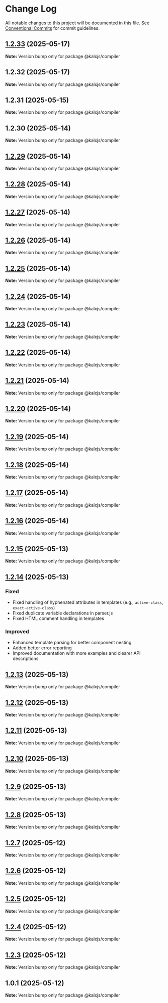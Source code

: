 # Change Log

All notable changes to this project will be documented in this file.
See [Conventional Commits](https://conventionalcommits.org) for commit guidelines.

## [1.2.33](https://github.com/Odeneho-Calculus/kalxjs/compare/@kalxjs/compiler@1.2.32...@kalxjs/compiler@1.2.33) (2025-05-17)

**Note:** Version bump only for package @kalxjs/compiler

## 1.2.32 (2025-05-17)

**Note:** Version bump only for package @kalxjs/compiler

## 1.2.31 (2025-05-15)

**Note:** Version bump only for package @kalxjs/compiler

## 1.2.30 (2025-05-14)

**Note:** Version bump only for package @kalxjs/compiler

## [1.2.29](https://github.com/Odeneho-Calculus/kalxjs/compare/@kalxjs/compiler@1.2.28...@kalxjs/compiler@1.2.29) (2025-05-14)

**Note:** Version bump only for package @kalxjs/compiler

## [1.2.28](https://github.com/Odeneho-Calculus/kalxjs/compare/@kalxjs/compiler@1.2.27...@kalxjs/compiler@1.2.28) (2025-05-14)

**Note:** Version bump only for package @kalxjs/compiler

## [1.2.27](https://github.com/Odeneho-Calculus/kalxjs/compare/@kalxjs/compiler@1.2.26...@kalxjs/compiler@1.2.27) (2025-05-14)

**Note:** Version bump only for package @kalxjs/compiler

## [1.2.26](https://github.com/Odeneho-Calculus/kalxjs/compare/@kalxjs/compiler@1.2.18...@kalxjs/compiler@1.2.26) (2025-05-14)

**Note:** Version bump only for package @kalxjs/compiler

## [1.2.25](https://github.com/Odeneho-Calculus/kalxjs/compare/@kalxjs/compiler@1.2.18...@kalxjs/compiler@1.2.25) (2025-05-14)

**Note:** Version bump only for package @kalxjs/compiler

## [1.2.24](https://github.com/Odeneho-Calculus/kalxjs/compare/@kalxjs/compiler@1.2.18...@kalxjs/compiler@1.2.24) (2025-05-14)

**Note:** Version bump only for package @kalxjs/compiler

## [1.2.23](https://github.com/Odeneho-Calculus/kalxjs/compare/@kalxjs/compiler@1.2.18...@kalxjs/compiler@1.2.23) (2025-05-14)

**Note:** Version bump only for package @kalxjs/compiler

## [1.2.22](https://github.com/Odeneho-Calculus/kalxjs/compare/@kalxjs/compiler@1.2.18...@kalxjs/compiler@1.2.22) (2025-05-14)

**Note:** Version bump only for package @kalxjs/compiler

## [1.2.21](https://github.com/Odeneho-Calculus/kalxjs/compare/@kalxjs/compiler@1.2.18...@kalxjs/compiler@1.2.21) (2025-05-14)

**Note:** Version bump only for package @kalxjs/compiler

## [1.2.20](https://github.com/Odeneho-Calculus/kalxjs/compare/@kalxjs/compiler@1.2.18...@kalxjs/compiler@1.2.20) (2025-05-14)

**Note:** Version bump only for package @kalxjs/compiler

## [1.2.19](https://github.com/Odeneho-Calculus/kalxjs/compare/@kalxjs/compiler@1.2.18...@kalxjs/compiler@1.2.19) (2025-05-14)

**Note:** Version bump only for package @kalxjs/compiler

## [1.2.18](https://github.com/Odeneho-Calculus/kalxjs/compare/@kalxjs/compiler@1.2.17...@kalxjs/compiler@1.2.18) (2025-05-14)

**Note:** Version bump only for package @kalxjs/compiler

## [1.2.17](https://github.com/Odeneho-Calculus/kalxjs/compare/@kalxjs/compiler@1.2.16...@kalxjs/compiler@1.2.17) (2025-05-14)

**Note:** Version bump only for package @kalxjs/compiler

## [1.2.16](https://github.com/Odeneho-Calculus/kalxjs/compare/@kalxjs/compiler@1.2.15...@kalxjs/compiler@1.2.16) (2025-05-14)

**Note:** Version bump only for package @kalxjs/compiler

## [1.2.15](https://github.com/Odeneho-Calculus/kalxjs/compare/@kalxjs/compiler@1.2.14...@kalxjs/compiler@1.2.15) (2025-05-13)

**Note:** Version bump only for package @kalxjs/compiler

## [1.2.14](https://github.com/Odeneho-Calculus/kalxjs/compare/@kalxjs/compiler@1.2.13...@kalxjs/compiler@1.2.14) (2025-05-13)

### Fixed

- Fixed handling of hyphenated attributes in templates (e.g., `active-class`, `exact-active-class`)
- Fixed duplicate variable declarations in parser.js
- Fixed HTML comment handling in templates

### Improved

- Enhanced template parsing for better component nesting
- Added better error reporting
- Improved documentation with more examples and clearer API descriptions

## [1.2.13](https://github.com/Odeneho-Calculus/kalxjs/compare/@kalxjs/compiler@1.2.12...@kalxjs/compiler@1.2.13) (2025-05-13)

**Note:** Version bump only for package @kalxjs/compiler

## [1.2.12](https://github.com/Odeneho-Calculus/kalxjs/compare/@kalxjs/compiler@1.2.11...@kalxjs/compiler@1.2.12) (2025-05-13)

**Note:** Version bump only for package @kalxjs/compiler

## [1.2.11](https://github.com/Odeneho-Calculus/kalxjs/compare/@kalxjs/compiler@1.2.10...@kalxjs/compiler@1.2.11) (2025-05-13)

**Note:** Version bump only for package @kalxjs/compiler

## [1.2.10](https://github.com/Odeneho-Calculus/kalxjs/compare/@kalxjs/compiler@1.2.9...@kalxjs/compiler@1.2.10) (2025-05-13)

**Note:** Version bump only for package @kalxjs/compiler

## [1.2.9](https://github.com/Odeneho-Calculus/kalxjs/compare/@kalxjs/compiler@1.2.8...@kalxjs/compiler@1.2.9) (2025-05-13)

**Note:** Version bump only for package @kalxjs/compiler

## [1.2.8](https://github.com/Odeneho-Calculus/kalxjs/compare/@kalxjs/compiler@1.2.7...@kalxjs/compiler@1.2.8) (2025-05-13)

**Note:** Version bump only for package @kalxjs/compiler

## [1.2.7](https://github.com/Odeneho-Calculus/kalxjs/compare/@kalxjs/compiler@1.2.6...@kalxjs/compiler@1.2.7) (2025-05-12)

**Note:** Version bump only for package @kalxjs/compiler

## [1.2.6](https://github.com/Odeneho-Calculus/kalxjs/compare/@kalxjs/compiler@1.2.5...@kalxjs/compiler@1.2.6) (2025-05-12)

**Note:** Version bump only for package @kalxjs/compiler

## [1.2.5](https://github.com/Odeneho-Calculus/kalxjs/compare/@kalxjs/compiler@1.2.4...@kalxjs/compiler@1.2.5) (2025-05-12)

**Note:** Version bump only for package @kalxjs/compiler

## [1.2.4](https://github.com/Odeneho-Calculus/kalxjs/compare/@kalxjs/compiler@1.2.3...@kalxjs/compiler@1.2.4) (2025-05-12)

**Note:** Version bump only for package @kalxjs/compiler

## [1.2.3](https://github.com/Odeneho-Calculus/kalxjs/compare/@kalxjs/compiler@1.0.1...@kalxjs/compiler@1.2.3) (2025-05-12)

**Note:** Version bump only for package @kalxjs/compiler

## 1.0.1 (2025-05-12)

**Note:** Version bump only for package @kalxjs/compiler
